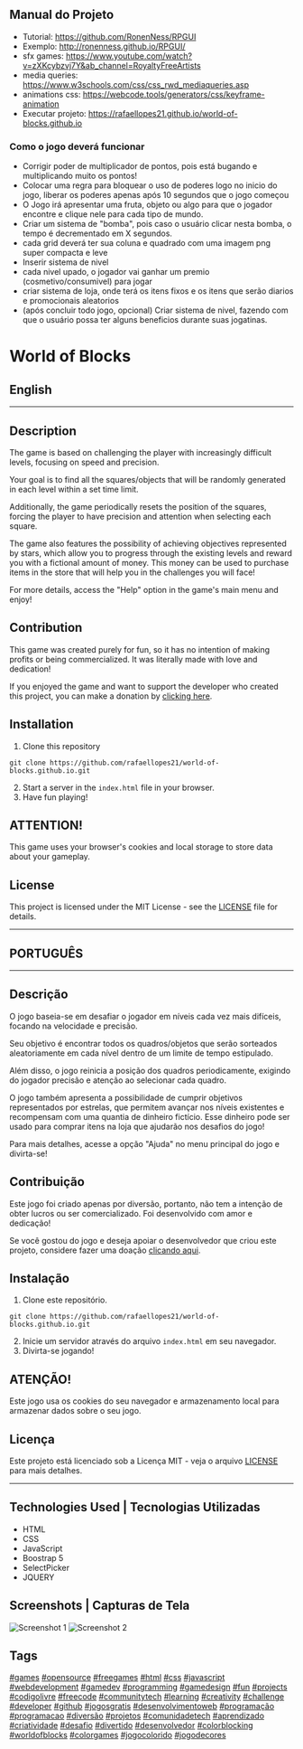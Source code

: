 ## Manual do Projeto
- Tutorial: https://github.com/RonenNess/RPGUI
- Exemplo: http://ronenness.github.io/RPGUI/
- sfx games: https://www.youtube.com/watch?v=zXKcybzvj7Y&ab_channel=RoyaltyFreeArtists
- media queries: https://www.w3schools.com/css/css_rwd_mediaqueries.asp
- animations css: https://webcode.tools/generators/css/keyframe-animation
- Executar projeto: https://rafaellopes21.github.io/world-of-blocks.github.io

### Como o jogo deverá funcionar
- Corrigir poder de multiplicador de pontos, pois está bugando e multiplicando muito os pontos!
- Colocar uma regra para bloquear o uso de poderes logo no inicio do jogo, liberar os poderes apenas após 10 segundos que o jogo começou
- O Jogo irá apresentar uma fruta, objeto ou algo para que o jogador encontre e clique nele para cada tipo de mundo.
- Criar um sistema de "bomba", pois caso o usuário clicar nesta bomba, o tempo é decrementado em X segundos.
- cada grid deverá ter sua coluna e quadrado com uma imagem png super compacta e leve
- Inserir sistema de nivel
- cada nivel upado, o jogador vai ganhar um premio (cosmetivo/consumivel) para jogar
- criar sistema de loja, onde terá os itens fixos e os itens que serão diarios e promocionais aleatorios
- (após concluir todo jogo, opcional) Criar sistema de nivel, fazendo com que o usuário possa ter alguns beneficios durante suas jogatinas.


# World of Blocks

## English

---
## Description
The game is based on challenging the player with increasingly difficult levels, focusing on speed and precision.

Your goal is to find all the squares/objects that will be randomly generated in each level within a set time limit.

Additionally, the game periodically resets the position of the squares, forcing the player to have precision and attention when selecting each square.

The game also features the possibility of achieving objectives represented by stars, which allow you to progress through the existing levels and reward you with a fictional amount of money. This money can be used to purchase items in the store that will help you in the challenges you will face!

For more details, access the "Help" option in the game's main menu and enjoy!

## Contribution
This game was created purely for fun, so it has no intention of making profits or being commercialized. It was literally made with love and dedication!

If you enjoyed the game and want to support the developer who created this project, you can make a donation by [clicking here](https://nubank.com.br/pagar/5th42/1efRKgR2V8).

## Installation
1. Clone this repository
```
git clone https://github.com/rafaellopes21/world-of-blocks.github.io.git
```
2. Start a server in the `index.html` file in your browser.
3. Have fun playing!

## ATTENTION!
This game uses your browser's cookies and local storage to store data about your gameplay.

## License
This project is licensed under the MIT License - see the [LICENSE](https://github.com/rafaellopes21/world-of-blocks.github.io/blob/main/LICENSE) file for details.

---

## PORTUGUÊS

---
## Descrição
O jogo baseia-se em desafiar o jogador em níveis cada vez mais difíceis, focando na velocidade e precisão.

Seu objetivo é encontrar todos os quadros/objetos que serão sorteados aleatoriamente em cada nível dentro de um limite de tempo estipulado.

Além disso, o jogo reinicia a posição dos quadros periodicamente, exigindo do jogador precisão e atenção ao selecionar cada quadro.

O jogo também apresenta a possibilidade de cumprir objetivos representados por estrelas, que permitem avançar nos níveis existentes e recompensam com uma quantia de dinheiro fictício. Esse dinheiro pode ser usado para comprar itens na loja que ajudarão nos desafios do jogo!

Para mais detalhes, acesse a opção "Ajuda" no menu principal do jogo e divirta-se!

## Contribuição
Este jogo foi criado apenas por diversão, portanto, não tem a intenção de obter lucros ou ser comercializado. Foi desenvolvido com amor e dedicação!

Se você gostou do jogo e deseja apoiar o desenvolvedor que criou este projeto, considere fazer uma doação [clicando aqui](https://nubank.com.br/pagar/5th42/1efRKgR2V8).

## Instalação
1. Clone este repositório.
```
git clone https://github.com/rafaellopes21/world-of-blocks.github.io.git
```
2. Inicie um servidor através do arquivo `index.html` em seu navegador.
3. Divirta-se jogando!

## ATENÇÃO!
Este jogo usa os cookies do seu navegador e armazenamento local para armazenar dados sobre o seu jogo.

## Licença
Este projeto está licenciado sob a Licença MIT - veja o arquivo [LICENSE](https://github.com/rafaellopes21/world-of-blocks.github.io/blob/main/LICENSE) para mais detalhes.

---

## Technologies Used | Tecnologias Utilizadas
- HTML
- CSS
- JavaScript
- Boostrap 5
- SelectPicker
- JQUERY

## Screenshots | Capturas de Tela
![Screenshot 1](screenshot1.png)
![Screenshot 2](screenshot2.png)

## Tags
[#games](#games)
[#opensource](#opensource)
[#freegames](#freegames)
[#html](#html)
[#css](#css)
[#javascript](#javascript)
[#webdevelopment](#webdevelopment)
[#gamedev](#gamedev)
[#programming](#programming)
[#gamedesign](#gamedesign)
[#fun](#fun)
[#projects](#projects)
[#codigolivre](#codigolivre)
[#freecode](#freecode)
[#communitytech](#communitytech)
[#learning](#learning)
[#creativity](#creativity)
[#challenge](#challenge)
[#developer](#developer)
[#github](#github)
[#jogosgratis](#jogosgratis)
[#desenvolvimentoweb](#desenvolvimentoweb)
[#programação](#programação)
[#programacao](#programacao)
[#diversão](#diversão)
[#projetos](#projetos)
[#comunidadetech](#comunidadetech)
[#aprendizado](#aprendizado)
[#criatividade](#criatividade)
[#desafio](#desafio)
[#divertido](#divertido)
[#desenvolvedor](#desenvolvedor)
[#colorblocking](#colorblocking)
[#worldofblocks](#worldofblocks)
[#colorgames](#colorgames)
[#jogocolorido](#jogocolorido)
[#jogodecores](#jogodecores)